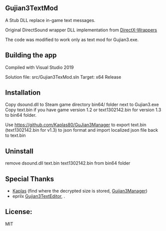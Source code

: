 ## Gujian3TextMod
A Stub DLL replace in-game text messages.

Original DirectSound wrapper DLL implementation from [DirectX-Wrappers](https://github.com/elishacloud/DirectX-Wrappers)

The code was modified to work only as text mod for Gujian3.exe.

## Building the app
Compiled with Visual Studio 2019

Solution file: src/Gujian3TexMod.sln
Target:  x64 Release

## Installation
Copy dsound.dll  to Steam game directory bin64/ folder next to Gujian3.exe
Copy text.bin if you have game version 1.2 or text1302142.bin for version 1.3 to  bin64 folder.

Use https://github.com/Kaplas80/GuJian3Manager to export text.bin (text1302142.bin for v1.3) to json format and import localized json file back to text.bin

## Uninstall
remove dsound.dll text.bin text1302142.bin from bin64 folder


## Special Thanks
- [Kaplas](https://zenhax.com/memberlist.php?mode=viewprofile&u=5785) (find where the decrypted size is stored, [Gujian3Manager](https://github.com/Kaplas80/GuJian3Manager))
- eprilx [Gujian3TextEditor](https://github.com/eprilx/Gujian3TextEditor), .

## License:  
MIT
